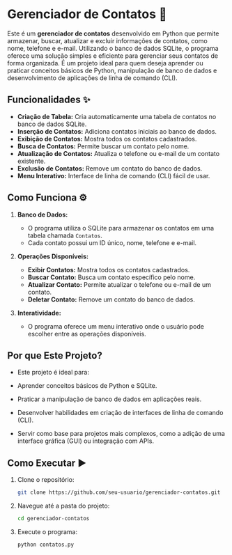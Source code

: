 # Gerenciador de Contatos 📖

Este é um **gerenciador de contatos** desenvolvido em Python que permite armazenar, buscar, atualizar e excluir informações de contatos, como nome, telefone e e-mail. Utilizando o banco de dados SQLite, o programa oferece uma solução simples e eficiente para gerenciar seus contatos de forma organizada. É um projeto ideal para quem deseja aprender ou praticar conceitos básicos de Python, manipulação de banco de dados e desenvolvimento de aplicações de linha de comando (CLI).

## Funcionalidades ✨

- **Criação de Tabela:** Cria automaticamente uma tabela de contatos no banco de dados SQLite.
- **Inserção de Contatos:** Adiciona contatos iniciais ao banco de dados.
- **Exibição de Contatos:** Mostra todos os contatos cadastrados.
- **Busca de Contatos:** Permite buscar um contato pelo nome.
- **Atualização de Contatos:** Atualiza o telefone ou e-mail de um contato existente.
- **Exclusão de Contatos:** Remove um contato do banco de dados.
- **Menu Interativo:** Interface de linha de comando (CLI) fácil de usar.

## Como Funciona ⚙️

1. **Banco de Dados:**
   - O programa utiliza o SQLite para armazenar os contatos em uma tabela chamada `Contatos`.
   - Cada contato possui um ID único, nome, telefone e e-mail.

2. **Operações Disponíveis:**
   - **Exibir Contatos:** Mostra todos os contatos cadastrados.
   - **Buscar Contato:** Busca um contato específico pelo nome.
   - **Atualizar Contato:** Permite atualizar o telefone ou e-mail de um contato.
   - **Deletar Contato:** Remove um contato do banco de dados.

3. **Interatividade:**
   - O programa oferece um menu interativo onde o usuário pode escolher entre as operações disponíveis.

## Por que Este Projeto?
  - Este projeto é ideal para:

  - Aprender conceitos básicos de Python e SQLite.

  - Praticar a manipulação de banco de dados em aplicações reais.

  - Desenvolver habilidades em criação de interfaces de linha de comando (CLI).

  - Servir como base para projetos mais complexos, como a adição de uma interface gráfica (GUI) ou integração com APIs.

## Como Executar ▶️

1. Clone o repositório:
   ```bash
   git clone https://github.com/seu-usuario/gerenciador-contatos.git
   
2. Navegue até a pasta do projeto:
   ```bash
   cd gerenciador-contatos
   
3. Execute o programa:
   ```bash
   python contatos.py
